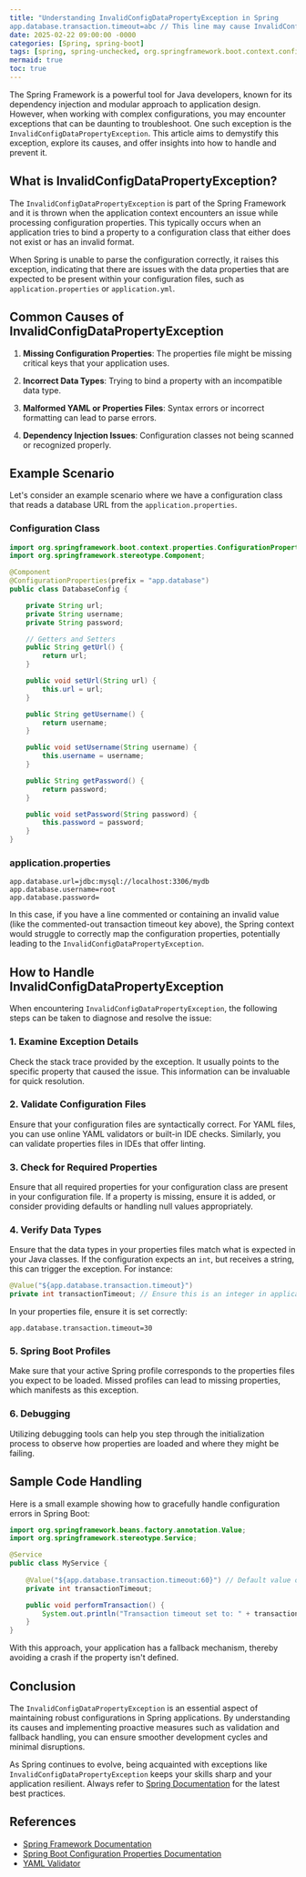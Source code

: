 ```yaml
---
title: "Understanding InvalidConfigDataPropertyException in Spring
app.database.transaction.timeout=abc // This line may cause InvalidConfigDataPropertyException"
date: 2025-02-22 09:00:00 -0000
categories: [Spring, spring-boot]
tags: [spring, spring-unchecked, org.springframework.boot.context.config]
mermaid: true
toc: true
---
```



The Spring Framework is a powerful tool for Java developers, known for its dependency injection and modular approach to application design. However, when working with complex configurations, you may encounter exceptions that can be daunting to troubleshoot. One such exception is the `InvalidConfigDataPropertyException`. This article aims to demystify this exception, explore its causes, and offer insights into how to handle and prevent it.

## What is InvalidConfigDataPropertyException?

The `InvalidConfigDataPropertyException` is part of the Spring Framework and it is thrown when the application context encounters an issue while processing configuration properties. This typically occurs when an application tries to bind a property to a configuration class that either does not exist or has an invalid format. 

When Spring is unable to parse the configuration correctly, it raises this exception, indicating that there are issues with the data properties that are expected to be present within your configuration files, such as `application.properties` or `application.yml`.

## Common Causes of InvalidConfigDataPropertyException

1. **Missing Configuration Properties**: The properties file might be missing critical keys that your application uses.

2. **Incorrect Data Types**: Trying to bind a property with an incompatible data type.

3. **Malformed YAML or Properties Files**: Syntax errors or incorrect formatting can lead to parse errors.

4. **Dependency Injection Issues**: Configuration classes not being scanned or recognized properly.

## Example Scenario

Let's consider an example scenario where we have a configuration class that reads a database URL from the `application.properties`. 

### Configuration Class

```java
import org.springframework.boot.context.properties.ConfigurationProperties;
import org.springframework.stereotype.Component;

@Component
@ConfigurationProperties(prefix = "app.database")
public class DatabaseConfig {

    private String url;
    private String username;
    private String password;

    // Getters and Setters
    public String getUrl() {
        return url;
    }

    public void setUrl(String url) {
        this.url = url;
    }

    public String getUsername() {
        return username;
    }

    public void setUsername(String username) {
        this.username = username;
    }

    public String getPassword() {
        return password;
    }

    public void setPassword(String password) {
        this.password = password;
    }
}
```

### application.properties

```properties
app.database.url=jdbc:mysql://localhost:3306/mydb
app.database.username=root
app.database.password=
```

In this case, if you have a line commented or containing an invalid value (like the commented-out transaction timeout key above), the Spring context would struggle to correctly map the configuration properties, potentially leading to the `InvalidConfigDataPropertyException`.

## How to Handle InvalidConfigDataPropertyException

When encountering `InvalidConfigDataPropertyException`, the following steps can be taken to diagnose and resolve the issue:

### 1. Examine Exception Details

Check the stack trace provided by the exception. It usually points to the specific property that caused the issue. This information can be invaluable for quick resolution.

### 2. Validate Configuration Files

Ensure that your configuration files are syntactically correct. For YAML files, you can use online YAML validators or built-in IDE checks. Similarly, you can validate properties files in IDEs that offer linting.

### 3. Check for Required Properties

Ensure that all required properties for your configuration class are present in your configuration file. If a property is missing, ensure it is added, or consider providing defaults or handling null values appropriately.

### 4. Verify Data Types

Ensure that the data types in your properties files match what is expected in your Java classes. If the configuration expects an `int`, but receives a string, this can trigger the exception. For instance:

```java
@Value("${app.database.transaction.timeout}")
private int transactionTimeout; // Ensure this is an integer in application.properties
```

In your properties file, ensure it is set correctly:

```properties
app.database.transaction.timeout=30
```

### 5. Spring Boot Profiles

Make sure that your active Spring profile corresponds to the properties files you expect to be loaded. Missed profiles can lead to missing properties, which manifests as this exception.

### 6. Debugging

Utilizing debugging tools can help you step through the initialization process to observe how properties are loaded and where they might be failing.

## Sample Code Handling

Here is a small example showing how to gracefully handle configuration errors in Spring Boot:

```java
import org.springframework.beans.factory.annotation.Value;
import org.springframework.stereotype.Service;

@Service
public class MyService {
    
    @Value("${app.database.transaction.timeout:60}") // Default value of 60s if not specified
    private int transactionTimeout;

    public void performTransaction() {
        System.out.println("Transaction timeout set to: " + transactionTimeout + " seconds.");
    }
}
```

With this approach, your application has a fallback mechanism, thereby avoiding a crash if the property isn't defined.

## Conclusion

The `InvalidConfigDataPropertyException` is an essential aspect of maintaining robust configurations in Spring applications. By understanding its causes and implementing proactive measures such as validation and fallback handling, you can ensure smoother development cycles and minimal disruptions.

As Spring continues to evolve, being acquainted with exceptions like `InvalidConfigDataPropertyException` keeps your skills sharp and your application resilient. Always refer to [Spring Documentation](https://docs.spring.io/spring-framework/docs/current/reference/html/core.html#beans) for the latest best practices.

## References

- [Spring Framework Documentation](https://docs.spring.io/spring-framework/docs/current/reference/html/core.html#beans)
- [Spring Boot Configuration Properties Documentation](https://docs.spring.io/spring-boot/docs/current/reference/html/application.properties.html)
- [YAML Validator](https://yamlvalidator.com/)
